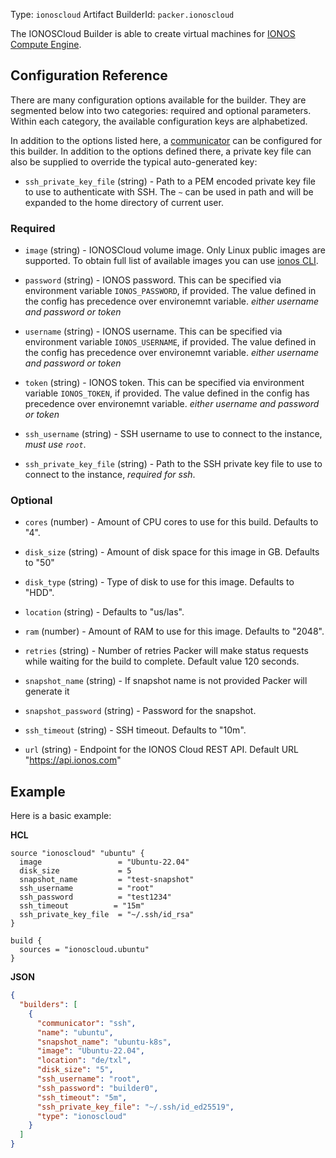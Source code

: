 Type: `ionoscloud`
Artifact BuilderId: `packer.ionoscloud`

The IONOSCloud Builder is able to create virtual machines for
[IONOS Compute Engine](https://cloud.ionos.com/compute).

## Configuration Reference

There are many configuration options available for the builder. They are
segmented below into two categories: required and optional parameters. Within
each category, the available configuration keys are alphabetized.

In addition to the options listed here, a
[communicator](/docs/templates/legacy_json_templates/communicator) can be configured for this
builder. In addition to the options defined there, a private key file
can also be supplied to override the typical auto-generated key:

- `ssh_private_key_file` (string) - Path to a PEM encoded private key file to use to authenticate with SSH.
  The `~` can be used in path and will be expanded to the home directory
  of current user.


### Required

- `image` (string) - IONOSCloud volume image. Only Linux public images are
supported. To obtain full list of available images you can use
[ionos CLI](https://github.com/ionos-cloud/ionosctl/blob/master/docs/subcommands/Compute%20Engine/image/list.md#imagelist).

- `password` (string) - IONOS password. This can be specified via
environment variable `IONOS_PASSWORD`, if provided. The value
defined in the config has precedence over environemnt variable. *either username and password or token*

- `username` (string) - IONOS username. This can be specified via
environment variable `IONOS_USERNAME`, if provided. The value
defined in the config has precedence over environemnt variable. *either username and password or token*

- `token` (string) - IONOS token. This can be specified via
environment variable `IONOS_TOKEN`, if provided. The value
defined in the config has precedence over environemnt variable. *either username and password or token*

- `ssh_username` (string) - SSH username to use to connect to the instance, *must use `root`*.

- `ssh_private_key_file` (string) - Path to the SSH private key file to use to connect to the instance, *required for ssh*.

### Optional

- `cores` (number) - Amount of CPU cores to use for this build. Defaults to
"4".

- `disk_size` (string) - Amount of disk space for this image in GB. Defaults
to "50"

- `disk_type` (string) - Type of disk to use for this image. Defaults to
"HDD".

- `location` (string) - Defaults to "us/las".

- `ram` (number) - Amount of RAM to use for this image. Defaults to "2048".

- `retries` (string) - Number of retries Packer will make status requests
while waiting for the build to complete. Default value 120 seconds.

- `snapshot_name` (string) - If snapshot name is not provided Packer will
generate it

- `snapshot_password` (string) - Password for the snapshot.

- `ssh_timeout` (string) - SSH timeout. Defaults to "10m".

<!-- markdown-link-check-disable -->
- `url` (string) - Endpoint for the IONOS Cloud REST API. Default URL
"<https://api.ionos.com>"
<!-- markdown-link-check-enable -->

## Example

Here is a basic example:

**HCL**

```hcl
source "ionoscloud" "ubuntu" {
  image                 = "Ubuntu-22.04"
  disk_size             = 5
  snapshot_name         = "test-snapshot"
  ssh_username          = "root"
  ssh_password          = "test1234"
  ssh_timeout          = "15m"
  ssh_private_key_file  = "~/.ssh/id_rsa"
}

build {
  sources = "ionoscloud.ubuntu"
}
```

**JSON**

```json
{
  "builders": [
    {
      "communicator": "ssh",
      "name": "ubuntu",
      "snapshot_name": "ubuntu-k8s",
      "image": "Ubuntu-22.04",
      "location": "de/txl",
      "disk_size": "5",
      "ssh_username": "root",
      "ssh_password": "builder0",
      "ssh_timeout": "5m",
      "ssh_private_key_file": "~/.ssh/id_ed25519",
      "type": "ionoscloud"
    }
  ]
}
```
